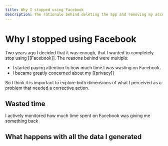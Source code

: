 ```yaml
---
title: Why I stopped using Facebook
description: The rationale behind deleting the app and removing my account from the social network platform, and my contradictions with  Whatsapp
---
```

# Why I stopped using Facebook
Two years ago I decided that it was enough, that I wanted to completely stop using [[Facebook]]. The reasons behind were multiple:

- I started paying attention to how much time I was wasting on Facebook. 
- I became greatly concerned about my [[privacy]]

So I think it is important to explore both dimensions of what I perceived as a problem that needed a corrective action.

## Wasted time
I actively monitored how much time spent on Facebook was giving me something back

## What happens with all the data I generated

